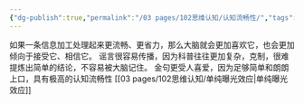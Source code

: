 ```yaml
---
{"dg-publish":true,"permalink":"/03 pages/102思维认知/认知流畅性/","tags":["PKM"],"created":"2024-11-30T21:02:23.462+08:00","updated":"2025-03-02T20:45:20.247+08:00"}
---
```


如果一条信息加工处理起来更流畅、更省力，那么大脑就会更加喜欢它，也会更加倾向于接受它、相信它。
谣言很容易传播，因为科普往往更加复杂，克制，很难提炼出简单的结论，不容易被大脑记住。
金句更受人喜爱，因为足够简单和朗朗上口，具有极高的认知流畅性
[[03 pages/102思维认知/单纯曝光效应\|单纯曝光效应]]

